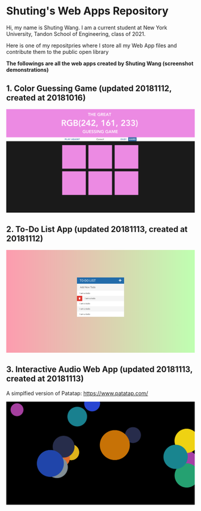 # Shuting's Web Apps Repository
Hi, my name is Shuting Wang.
I am a current student at New York University, Tandon School of Engineering, class of 2021.

Here is one of my repositpries where I store all my Web App files and contribute them to the public open library


**The followings are all the web apps created by Shuting Wang (screenshot demonstrations)**

## 1. Color Guessing Game (updated 20181112, created at 20181016)

![Alt text](Color_Guessing_Game/assets/3.png)



## 2. To-Do List App (updated 20181113, created at 20181112)

![Alt text](To_Do_List/ProjectScreenshot.png)



## 3. Interactive Audio Web App (updated 20181113, created at 20181113)

  A simplfied version of Patatap: https://www.patatap.com/

![Alt text](Interactive_Audio_App/IAscreenshot.png)

